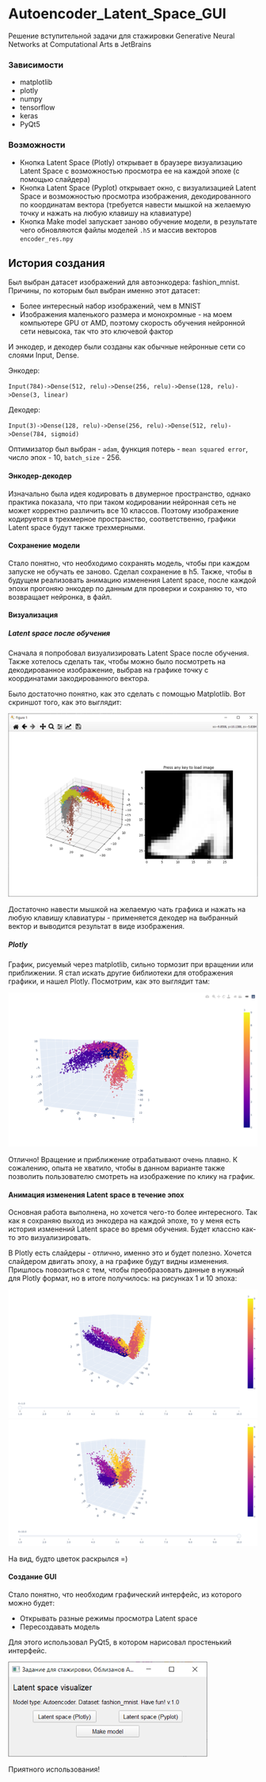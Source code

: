 # Autoencoder_Latent_Space_GUI
Решение вступительной задачи для стажировки Generative Neural Networks at Computational Arts в JetBrains

### Зависимости

* matplotlib
* plotly
* numpy
* tensorflow
* keras
* PyQt5

### Возможности

* Кнопка Latent Space (Plotly) открывает в браузере визуализацию Latent Space с возможностью просмотра ее на каждой эпохе (с помощью слайдера)
* Кнопка Latent Space (Pyplot) открывает окно, с визуализацией Latent Space и возможностью просмотра изображения, декодированного по координатам вектора (требуется навести мышкой на желаемую точку и нажать на любую клавишу на клавиатуре)
* Кнопка Make model запускает заново обучение модели, в результате чего обновляются файлы моделей `.h5` и массив векторов `encoder_res.npy`

## История создания

Был выбран датасет изображений для автоэнкодера: fashion_mnist. Причины, по которым был выбран именно этот датасет:

* Более интересный набор изображений, чем в MNIST
* Изображения маленького размера и монохромные - на моем компьютере GPU от AMD, поэтому скорость обучения нейронной сети невысока, так что это ключевой фактор

И энкодер, и декодер были созданы как обычные нейронные сети со слоями Input, Dense.

Энкодер:

`Input(784)->Dense(512, relu)->Dense(256, relu)->Dense(128, relu)->Dense(3, linear) `

Декодер:

`Input(3)->Dense(128, relu)->Dense(256, relu)->Dense(512, relu)->Dense(784, sigmoid)`

Оптимизатор был выбран - `adam`, функция потерь - `mean squared error`, число эпох - 10, `batch_size` - 256.

#### Энкодер-декодер

Изначально была идея кодировать в двумерное пространство, однако практика показала, что при таком кодировании нейронная сеть не может корректно различить все 10 классов. Поэтому изображение кодируется в трехмерное пространство, соответственно, графики Latent space будут также трехмерными.

#### Сохранение модели

Стало понятно, что необходимо сохранять модель, чтобы при каждом запуске не обучать ее заново. Сделал сохранение в h5. Также, чтобы в будущем реализовать анимацию изменения Latent space, после каждой эпохи прогоняю энкодер по данным для проверки и сохраняю то, что возвращает нейронка, в файл.

#### Визуализация

##### Latent space после обучения

Сначала я попробовал визуализировать Latent Space после обучения. Также хотелось сделать так, чтобы можно было посмотреть на декодированное изображение, выбрав на графике точку с координатами закодированного вектора. 

Было достаточно понятно, как это сделать с помощью Matplotlib. Вот скриншот того, как это выглядит:

<img src=".\images\pyplot1.png" style="zoom: 50%;" />

Достаточно навести мышкой на желаемую чать графика и нажать на любую клавишу клавиатуры - применяется декодер на выбранный вектор и выводится результат в виде изображения.

##### Plotly

График, рисуемый через matplotlib, сильно тормозит при вращении или приближении. Я стал искать другие библиотеки для отображения графики, и нашел Plotly. Посмотрим, как это выглядит там:

<img src=".\images\plotly1.png" style="zoom:50%;" />

Отлично! Вращение и приближение отрабатывают очень плавно. К сожалению, опыта не хватило, чтобы в данном варианте также позволить пользователю смотреть на изображение по клику на график.

#### Анимация изменения Latent space в течение эпох

Основная работа выполнена, но хочется чего-то более интересного. Так как я сохраняю выход из энкодера на каждой эпохе, то у меня есть история изменений Latent space во время обучения. Будет классно как-то это визуализировать.

В Plotly есть слайдеры - отлично, именно это и будет полезно. Хочется слайдером двигать эпоху, а на графике будут видны изменения. Пришлось повозиться с тем, чтобы преобразовать данные в нужный для Plotly формат, но в итоге получилось: на рисунках 1 и 10 эпоха:

<img src=".\images\plotly2.png" style="zoom:50%;" />

<img src=".\images\plotly3.png" style="zoom:50%;" />

На вид, будто цветок раскрылся =)

#### Создание GUI

Стало понятно, что необходим графический интерфейс, из которого можно будет:

* Открывать разные режимы просмотра Latent space
* Пересоздавать модель

Для этого использовал PyQt5, в котором нарисовал простенький интерфейс.

<img src=".\images\gui.png" style="zoom:80%;" />



Приятного использования!